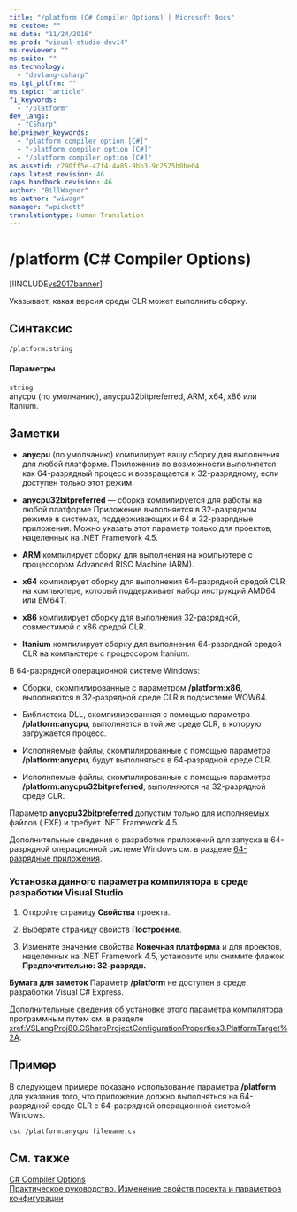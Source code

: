 ```yaml
---
title: "/platform (C# Compiler Options) | Microsoft Docs"
ms.custom: ""
ms.date: "11/24/2016"
ms.prod: "visual-studio-dev14"
ms.reviewer: ""
ms.suite: ""
ms.technology: 
  - "devlang-csharp"
ms.tgt_pltfrm: ""
ms.topic: "article"
f1_keywords: 
  - "/platform"
dev_langs: 
  - "CSharp"
helpviewer_keywords: 
  - "platform compiler option [C#]"
  - "-platform compiler option [C#]"
  - "/platform compiler option [C#]"
ms.assetid: c290ff5e-47f4-4a85-9bb3-9c2525b0be04
caps.latest.revision: 46
caps.handback.revision: 46
author: "BillWagner"
ms.author: "wiwagn"
manager: "wpickett"
translationtype: Human Translation
---
```

# /platform (C# Compiler Options)
[!INCLUDE[vs2017banner](../../../csharp/includes/vs2017banner.md)]

Указывает, какая версия среды CLR может выполнить сборку.  
  
## Синтаксис  
  
```  
/platform:string  
```  
  
#### Параметры  
 `string`  
 anycpu \(по умолчанию\), anycpu32bitpreferred, ARM, x64, x86 или Itanium.  
  
## Заметки  
  
-   **anycpu** \(по умолчанию\) компилирует вашу сборку для выполнения для любой платформе.  Приложение по возможности выполняется как 64\-разрядный процесс и возвращается к 32\-разрядному, если доступен только этот режим.  
  
-   **anycpu32bitpreferred** — сборка компилируется для работы на любой платформе  Приложение выполняется в 32\-разрядном режиме в системах, поддерживающих и 64 и 32\-разрядные приложения.  Можно указать этот параметр только для проектов, нацеленных на .NET Framework 4.5.  
  
-   **ARM** компилирует сборку для выполнения на компьютере с процессором Advanced RISC Machine \(ARM\).  
  
-   **x64** компилирует сборку для выполнения 64\-разрядной средой CLR на компьютере, который поддерживает набор инструкций AMD64 или EM64T.  
  
-   **x86** компилирует сборку для выполнения 32\-разрядной, совместимой с x86 средой CLR.  
  
-   **Itanium** компилирует сборку для выполнения 64\-разрядной средой CLR на компьютере с процессором Itanium.  
  
 В 64\-разрядной операционной системе Windows:  
  
-   Сборки, скомпилированные с параметром **\/platform:x86**, выполняются в 32\-разрядной среде CLR в подсистеме WOW64.  
  
-   Библиотека DLL, скомпилированная с помощью параметра **\/platform:anycpu**, выполняется в той же среде CLR, в которую загружается процесс.  
  
-   Исполняемые файлы, скомпилированные с помощью параметра **\/platform:anycpu**, будут выполняться в 64\-разрядной среде CLR.  
  
-   Исполняемые файлы, скомпилированные с помощью параметра **\/platform:anycpu32bitpreferred**, выполняются на 32\-разрядной среде CLR.  
  
 Параметр **anycpu32bitpreferred** допустим только для исполняемых файлов \(.EXE\) и требует .NET Framework 4.5.  
  
 Дополнительные сведения о разработке приложений для запуска в 64\-разрядной операционной системе Windows см. в разделе [64\-разрядные приложения](../Topic/64-bit%20Applications.md).  
  
### Установка данного параметра компилятора в среде разработки Visual Studio  
  
1.  Откройте страницу **Свойства** проекта.  
  
2.  Выберите страницу свойств **Построение**.  
  
3.  Измените значение свойства **Конечная платформа** и для проектов, нацеленных на .NET Framework 4.5, установите или снимите флажок **Предпочтительно: 32\-разрядн.**  
  
 **Бумага для заметок** Параметр **\/platform** не доступен в среде разработки Visual C\# Express.  
  
 Дополнительные сведения об установке этого параметра компилятора программным путем см. в разделе <xref:VSLangProj80.CSharpProjectConfigurationProperties3.PlatformTarget%2A>.  
  
## Пример  
 В следующем примере показано использование параметра **\/platform** для указания того, что приложение должно выполняться на 64\-разрядной среде CLR с 64\-разрядной операционной системой Windows.  
  
```  
csc /platform:anycpu filename.cs  
```  
  
## См. также  
 [C\# Compiler Options](../../../csharp/language-reference/compiler-options/index.md)   
 [Практическое руководство. Изменение свойств проекта и параметров конфигурации](http://msdn.microsoft.com/ru-ru/e7184bc5-2f2b-4b4f-aa9a-3ecfcbc48b67)